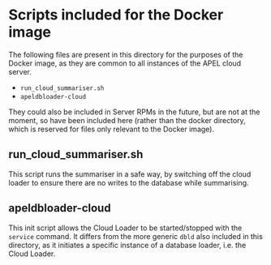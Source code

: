 # Scripts included for the Docker image

The following files are present in this directory for the purposes of the Docker image, as they are common to all instances of the APEL cloud server.

* `run_cloud_summariser.sh` 
* `apeldbloader-cloud`

They could also be included in Server RPMs in the future, but are not at the moment, so have been included here (rather than the docker directory, which is reserved for files only relevant to the Docker image).

## run_cloud_summariser.sh

This script runs the summariser in a safe way, by switching off the cloud loader to ensure there are no writes to the database while summarising.

## apeldbloader-cloud

This init script allows the Cloud Loader to be started/stopped with the `service` command. It differs from the more generic `dbld` also included in this directory, as it initiates a specific instance of a database loader, i.e. the Cloud Loader.



